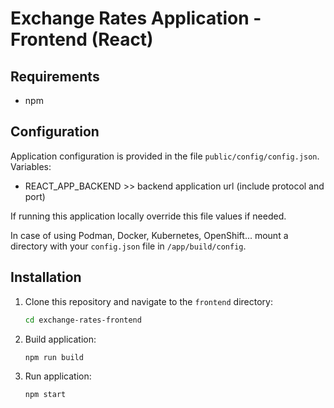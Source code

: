 
# Exchange Rates Application - Frontend (React)

## Requirements

- npm

## Configuration

Application configuration is provided in the file `public/config/config.json`. Variables:
- REACT_APP_BACKEND >> backend application url (include protocol and port)

If running this application locally override this file values if needed.

In case of using Podman, Docker, Kubernetes, OpenShift... mount a directory with your `config.json` file in `/app/build/config`.

## Installation

1. Clone this repository and navigate to the `frontend` directory:
    ```sh
    cd exchange-rates-frontend
    ```

2. Build application:
    ```sh
    npm run build
    ```

3. Run application:
    ```sh
    npm start
    ```
